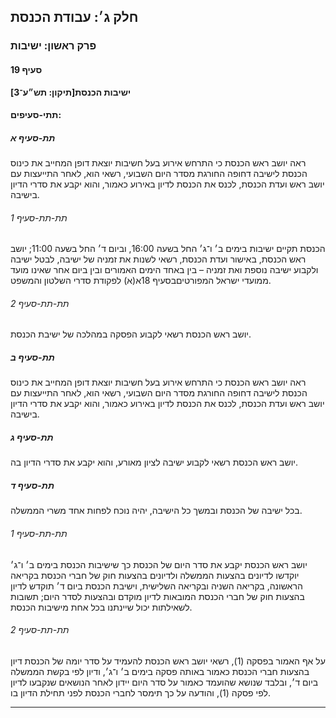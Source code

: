 ## חלק ג׳: עבודת הכנסת

### פרק ראשון: ישיבות

#### סעיף 19

**ישיבות הכנסת[תיקון: תש״ע־3]**



#### תתי-סעיפים:

##### תת-סעיף א

ראה יושב 
ראש הכנסת כי התרחש אירוע בעל חשיבות יוצאת דופן המחייב את כינוס הכנסת 
לישיבה דחופה החורגת מסדר היום השבועי, רשאי הוא, לאחר התייעצות עם יושב 
ראש ועדת הכנסת, לכנס את הכנסת לדיון באירוע כאמור, והוא יקבע את סדרי 
הדיון בישיבה.

###### תת-תת-סעיף 1

הכנסת תקיים ישיבות בימים ב׳ ו־ג׳ החל בשעה 16:00, וביום ד׳ החל בשעה 
11:00; יושב ראש הכנסת, באישור ועדת הכנסת, רשאי לשנות את זמניה של ישיבה, 
לבטל ישיבה ולקבוע ישיבה נוספת ואת זמניה – בין באחד הימים האמורים ובין 
ביום אחר שאינו מועד ממועדי ישראל המפורטיםבסעיף 18א(א) לפקודת סדרי השלטון והמשפט.

###### תת-תת-סעיף 2

יושב ראש הכנסת רשאי לקבוע הפסקה במהלכה של ישיבת הכנסת.

##### תת-סעיף ב

ראה יושב 
ראש הכנסת כי התרחש אירוע בעל חשיבות יוצאת דופן המחייב את כינוס הכנסת 
לישיבה דחופה החורגת מסדר היום השבועי, רשאי הוא, לאחר התייעצות עם יושב 
ראש ועדת הכנסת, לכנס את הכנסת לדיון באירוע כאמור, והוא יקבע את סדרי 
הדיון בישיבה.

##### תת-סעיף ג

יושב ראש הכנסת רשאי לקבוע ישיבה לציון מאורע, והוא יקבע את סדרי הדיון בה.

##### תת-סעיף ד

בכל ישיבה של הכנסת ובמשך כל הישיבה, יהיה נוכח לפחות אחד משרי הממשלה.

###### תת-תת-סעיף 1

יושב ראש הכנסת יקבע את סדר היום של הכנסת כך שישיבות הכנסת בימים ב׳ ו־ג׳
 יוקדשו לדיונים בהצעות הממשלה ולדיונים בהצעות חוק של חברי הכנסת בקריאה 
הראשונה, בקריאה השניה ובקריאה השלישית, וישיבת הכנסת ביום ד׳ תוקדש לדיון 
בהצעות חוק של חברי הכנסת המובאות לדיון מוקדם ובהצעות לסדר היום; תשובות 
לשאילתות יכול שיינתנו בכל אחת מישיבות הכנסת.

###### תת-תת-סעיף 2

על אף 
האמור בפסקה (1), רשאי יושב ראש הכנסת להעמיד על סדר יומה של הכנסת דיון 
בהצעות חברי הכנסת כאמור באותה פסקה בימים ב׳ ו־ג׳, ודיון לפי בקשת הממשלה 
ביום ד׳, ובלבד שנושא שהועמד כאמור על סדר היום יידון לאחר הנושאים שנקבעו 
לדיון לפי פסקה (1), והודעה על כך תימסר לחברי הכנסת לפני תחילת הדיון בו.

----

